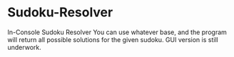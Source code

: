 # Sudoku-Resolver
In-Console Sudoku Resolver
You can use whatever base, and the program will return all possible solutions for the given sudoku.
GUI version is still underwork.
